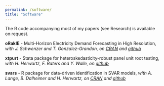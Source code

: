 ```yaml
---
permalink: /software/
title: "Software"
---
```


The R code accompanying most of my papers (see Research) is available on request.

**oRaklE** - Multi-Horizon Electricity Demand Forecasting in High Resolution, *with J. Schwenzer and T. Gonzalez-Grandon, on [CRAN](https://cran.r-project.org/web/packages/oRaklE/index.html) and [github](https://github.com/Autarky-Power/oraklE_R)*

**xtpurt** - Stata package for heteroskedasticity-robust panel unit root testing, *with H. Herwartz, F. Raters and Y. Walle, on [github](https://github.com/ratmaster/xtpurt)*

**svars** - R package for data-driven identification in SVAR models, *with A. Lange, B. Dalheimer and H. Herwartz, on [CRAN](https://cran.r-project.org/web/packages/svars/index.html) and [github](https://github.com/alexanderlange53/svars)*
